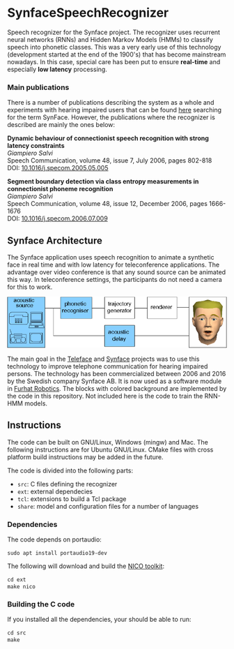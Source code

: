 # SynfaceSpeechRecognizer
Speech recognizer for the Synface project. The recognizer uses recurrent neural networks (RNNs) and Hidden Markov Models (HMMs) to classify speech into phonetic classes. This was a very early use of this technology (development started at the end of the 1900's) that has become mainstream nowadays. In this case, special care has been put to ensure **real-time** and especially **low latency** processing.

### Main publications
There is a number of publications describing the system as a whole and experiments with hearing impaired users that can be found [here](http://www.kth.se/profile/giampi/publications/) searching for the term SynFace. However, the publications where the recognizer is described are mainly the ones below:

**Dynamic behaviour of connectionist speech recognition with strong latency constraints**  
*Giampiero Salvi*  
Speech Communication, volume 48, issue 7, July 2006, pages 802-818  
DOI: [10.1016/j.specom.2005.05.005](https://doi.org/10.1016/j.specom.2005.05.005)

**Segment boundary detection via class entropy measurements in connectionist phoneme recognition**  
*Giampiero Salvi*  
Speech Communication, volume 48, issue 12, December 2006, pages 1666-1676  
DOI: [10.1016/j.specom.2006.07.009](https://doi.org/10.1016/j.specom.2006.07.009)

## Synface Architecture
The Synface application uses speech recognition to animate a synthetic face in real time and with low latency for teleconference applications. The advantage over video conference is that any sound source can be animated this way. In teleconference settings, the participants do not need a camera for this to work.

![alt text](https://github.com/giampierosalvi/SynfaceSpeechRecognizer/blob/master/doc/synface_architecture.png "Synface Architecture")

The main goal in the [Teleface](http://www.speech.kth.se/teleface/) and [Synface](http://www.speech.kth.se/synface/) projects was to use this technology to improve telephone communication for hearing impaired persons. The technology has been commercialized between 2006 and 2016 by the Swedish company Synface AB. It is now used as a software module in [Furhat Robotics](https://www.furhatrobotics.com/). The blocks with colored background are implemented by the code in this repository. Not included here is the code to train the RNN-HMM models.

## Instructions
The code can be built on GNU/Linux, Windows (mingw) and Mac. The following instructions are for Ubuntu GNU/Linux. CMake files with cross platform build instructions may be added in the future.

The code is divided into the following parts:
* `src`: C files defining the recognizer
* `ext`: external dependecies
* `tcl`: extensions to build a Tcl package
* `share`: model and configuration files for a number of languages

### Dependencies
The code depends on portaudio:  
```
sudo apt install portaudio19-dev
```

The following will download and build the [NICO toolkit](http://nico.nikkostrom.com/):
```
cd ext
make nico
```

### Building the C code
If you installed all the dependencies, your should be able to run:
```
cd src
make
```
